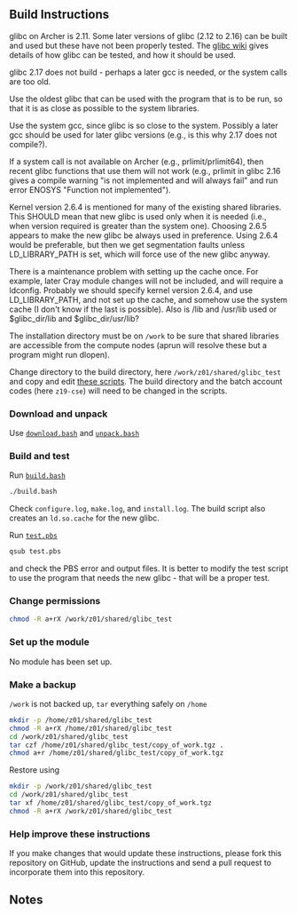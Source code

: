 Build Instructions
------------------

glibc on Archer is 2.11.  Some later versions of glibc (2.12 to 2.16)
can be built and used but these have not been properly tested.  The
[glibc wiki](https://sourceware.org/glibc/wiki/HomePage) gives details
of how glibc can be tested, and how it should be used.

glibc 2.17 does not build - perhaps a later gcc is needed, or the
system calls are too old.

Use the oldest glibc that can be used with the program that is to be
run, so that it is as close as possible to the system libraries.

Use the system gcc, since glibc is so close to the system.  Possibly a
later gcc should be used for later glibc versions (e.g., is this why
2.17 does not compile?).

If a system call is not available on Archer (e.g., prlimit/prlimit64),
then recent glibc functions that use them will not work (e.g., prlimit
in glibc 2.16 gives a compile warning "is not implemented and will
always fail" and run error ENOSYS "Function not implemented").

Kernel version 2.6.4 is mentioned for many of the existing shared
libraries.  This SHOULD mean that new glibc is used only when it is
needed (i.e., when version required is greater than the system one).
Choosing 2.6.5 appears to make the new glibc be always used in
preference.  Using 2.6.4 would be preferable, but then we get
segmentation faults unless LD_LIBRARY_PATH is set, which will force
use of the new glibc anyway.

There is a maintenance problem with setting up the cache once.  For
example, later Cray module changes will not be included, and will
require a ldconfig.  Probably we should specify kernel version 2.6.4,
and use LD_LIBRARY_PATH, and not set up the cache, and somehow use the
system cache (I don't know if the last is possible).  Also is /lib and
/usr/lib used or $glibc_dir/lib and $glibc_dir/usr/lib?

The installation directory must be on `/work` to be sure that shared
libraries are accessible from the compute nodes (aprun will resolve
these but a program might run dlopen).

Change directory to the build directory, here
`/work/z01/shared/glibc_test` and copy and edit [these scripts]().
The build directory and the batch account codes (here `z19-cse`) will
need to be changed in the scripts.

### Download and unpack

Use [`download.bash`](download.bash) and [`unpack.bash`](unpack.bash)

### Build and test

Run [`build.bash`](build.bash)

```bash
./build.bash
```

Check `configure.log`, `make.log`, and `install.log`.  The build
script also creates an `ld.so.cache` for the new glibc.


Run [`test.pbs`](test.pbs)

```bash
qsub test.pbs
```

and check the PBS error and output files.  It is better to modify the
test script to use the program that needs the new glibc - that will be
a proper test.

### Change permissions

```bash
chmod -R a+rX /work/z01/shared/glibc_test
```

### Set up the module

No module has been set up.

### Make a backup

`/work` is not backed up, `tar` everything safely on `/home`

```bash
mkdir -p /home/z01/shared/glibc_test
chmod -R a+rX /home/z01/shared/glibc_test
cd /work/z01/shared/glibc_test
tar czf /home/z01/shared/glibc_test/copy_of_work.tgz .
chmod a+r /home/z01/shared/glibc_test/copy_of_work.tgz
```

Restore using

```bash
mkdir -p /work/z01/shared/glibc_test
cd /work/z01/shared/glibc_test
tar xf /home/z01/shared/glibc_test/copy_of_work.tgz
chmod -R a+rX /work/z01/shared/glibc_test
```

### Help improve these instructions

If you make changes that would update these instructions, please fork
this repository on GitHub, update the instructions and send a pull
request to incorporate them into this repository.

Notes
-----
